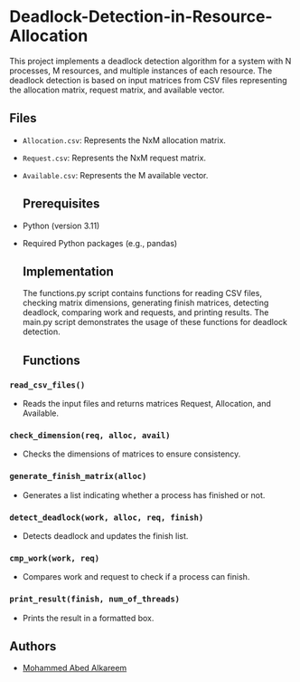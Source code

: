 # Deadlock-Detection-in-Resource-Allocation
This project implements a deadlock detection algorithm for a system with N processes, M resources, and multiple instances of each resource. The deadlock detection is based on input matrices from CSV files representing the allocation matrix, request matrix, and available vector.

## Files

- `Allocation.csv`: Represents the NxM allocation matrix.
- `Request.csv`: Represents the NxM request matrix.
- `Available.csv`: Represents the M available vector.

  ## Prerequisites

- Python (version 3.11)
- Required Python packages (e.g., pandas)

  ## Implementation
  The functions.py script contains functions for reading CSV files, checking matrix dimensions, generating finish matrices, detecting deadlock, comparing work and requests, and printing results. The main.py script demonstrates the usage of these functions for deadlock detection.

  ## Functions

### `read_csv_files()`
- Reads the input files and returns matrices Request, Allocation, and Available.

### `check_dimension(req, alloc, avail)`
- Checks the dimensions of matrices to ensure consistency.

### `generate_finish_matrix(alloc)`
  - Generates a list indicating whether a process has finished or not.

### `detect_deadlock(work, alloc, req, finish)`
   - Detects deadlock and updates the finish list.

### `cmp_work(work, req)`
  - Compares work and request to check if a process can finish.

### `print_result(finish, num_of_threads)`
   - Prints the result in a formatted box.

## Authors

- [Mohammed Abed Alkareem](https://github.com/Mohammed-Abed-Alkareem)

